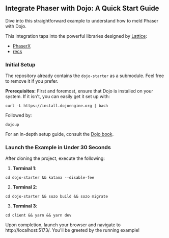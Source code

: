 ## Integrate Phaser with Dojo: A Quick Start Guide

Dive into this straightforward example to understand how to meld Phaser with Dojo.

This integration taps into the powerful libraries designed by [Lattice](https://lattice.xyz/):

- [PhaserX](https://github.com/latticexyz/mud/tree/main/packages/phaserx)
- [recs](https://github.com/latticexyz/mud/tree/main/packages/recs)

### Initial Setup

The repository already contains the `dojo-starter` as a submodule. Feel free to remove it if you prefer.

**Prerequisites:** First and foremost, ensure that Dojo is installed on your system. If it isn't, you can easily get it set up with:

```console
curl -L https://install.dojoengine.org | bash
```

Followed by:

```console
dojoup    
```

For an in-depth setup guide, consult the [Dojo book](https://book.dojoengine.org/getting-started/quick-start.html).

### Launch the Example in Under 30 Seconds

After cloning the project, execute the following:

1. **Terminal 1**:

```console
cd dojo-starter && katana --disable-fee
```

2. **Terminal 2**:

```console
cd dojo-starter && sozo build && sozo migrate
```

3. **Terminal 3**:

```console
cd client && yarn && yarn dev
```

Upon completion, launch your browser and navigate to http://localhost:5173/. You'll be greeted by the running example!